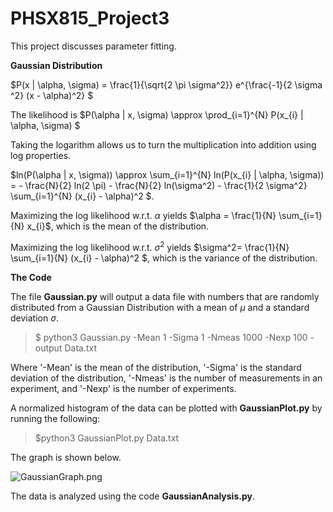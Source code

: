 # PHSX815_Project3

This project discusses parameter fitting. 

**Gaussian Distribution**

$P(x | \alpha, \sigma) = \frac{1}{\sqrt{2 \pi \sigma^2}} e^{\frac{-1}{2 \sigma ^2} (x - \alpha)^2} $


The likelihood is $P(\alpha | x, \sigma) \approx \prod_{i=1}^{N} P(x_{i} | \alpha, \sigma) $

Taking the logarithm allows us to turn the multiplication into addition using log properties.

$ln(P(\alpha | x, \sigma)) \approx \sum_{i=1}^{N} ln(P(x_{i} | \alpha, \sigma)) = - \frac{N}{2} ln(2 \pi) - \frac{N}{2} ln(\sigma^2) - \frac{1}{2 \sigma^2} \sum_{i=1}^{N} (x_{i} - \alpha)^2 $.

Maximizing the log likelihood w.r.t. $\alpha$ yields $\alpha = \frac{1}{N} \sum_{i=1}{N} x_{i}$, which is the mean of the distribution.

Maximizing the log likelihood w.r.t. $\sigma^2$ yields $\sigma^2= \frac{1}{N} \sum_{i=1}{N} (x_{i} - \alpha)^2 $, which is the variance of the distribution.

**The Code**

The file **Gaussian.py** will output a data file with numbers that are randomly distributed from a Gaussian Distribution with a mean of $\mu$ and a standard deviation $\sigma$. 

>$ python3 Gaussian.py -Mean 1 -Sigma 1 -Nmeas 1000 -Nexp 100 -output Data.txt

Where '-Mean' is the mean of the distribution, '-Sigma' is the standard deviation of the distribution, '-Nmeas' is the number of measurements in an experiment, and '-Nexp' is the number of experiments.

A normalized histogram of the data can be plotted with **GaussianPlot.py** by running the following:

> $python3 GaussianPlot.py Data.txt

The graph is shown below. 

![GaussianGraph.png]()

The data is analyzed using the code **GaussianAnalysis.py**.
